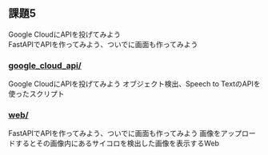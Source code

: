 ## 課題5
Google CloudにAPIを投げてみよう  
FastAPIでAPIを作ってみよう、ついでに画面も作ってみよう  

### [google_cloud_api/](./google_cloud_api/)
Google CloudにAPIを投げてみよう
オブジェクト検出、Speech to TextのAPIを使ったスクリプト


### [web/](./web/)
FastAPIでAPIを作ってみよう、ついでに画面も作ってみよう
画像をアップロードするとその画像内にあるサイコロを検出した画像を表示するWeb
